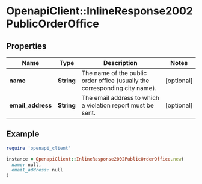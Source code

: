 # OpenapiClient::InlineResponse2002PublicOrderOffice

## Properties

| Name              | Type       | Description                                                                | Notes      |
| ----------------- | ---------- | -------------------------------------------------------------------------- | ---------- |
| **name**          | **String** | The name of the public order office (usually the corresponding city name). | [optional] |
| **email_address** | **String** | The email address to which a violation report must be sent.                | [optional] |

## Example

```ruby
require 'openapi_client'

instance = OpenapiClient::InlineResponse2002PublicOrderOffice.new(
  name: null,
  email_address: null
)
```
